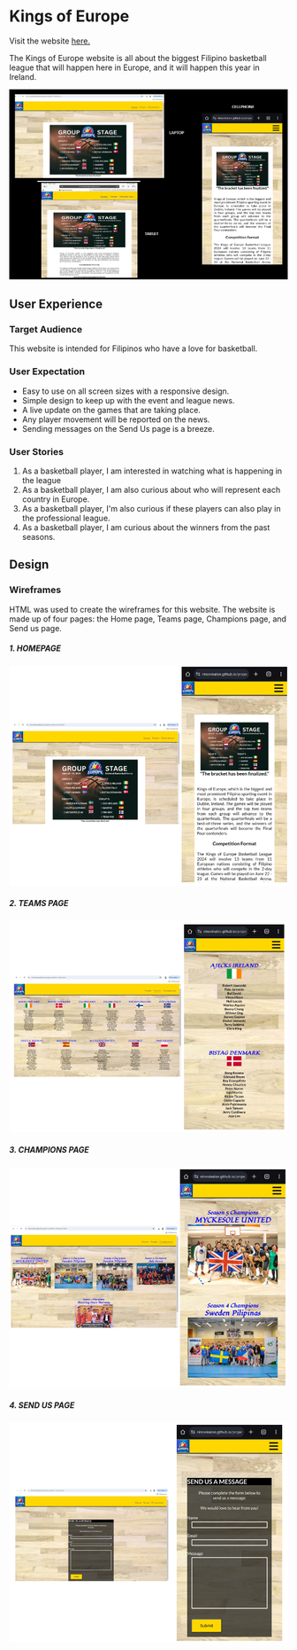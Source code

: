 # Kings of Europe
Visit the website [here.](https://kb5991.github.io/film-quiz/)

The Kings of Europe website is all about the biggest Filipino basketball league that will happen here in Europe, and it will happen this year in Ireland.

![Responsive website example image](assets/readimages/homepagecomplete.png)


## User Experience
### Target Audience
This website is intended for Filipinos who have a love for basketball.

### User Expectation
- Easy to use on all screen sizes with a responsive design.
- Simple design to keep up with the event and league news.  
- A live update on the games that are taking place.
- Any player movement will be reported on the news.
- Sending messages on the Send Us page is a breeze.

### User Stories

1. As a basketball player, I am interested in watching what is happening in the league
2. As a basketball player, I am also curious about who will represent each country in Europe.
3. As a basketball player, I'm also curious if these players can also play in the professional league.
4. As a basketball player, I am curious about the winners from the past seasons.

## Design

### Wireframes

HTML was used to create the wireframes for this website. The website is made up of four pages: the Home page, Teams page, Champions page, and Send us page.

##### 1. HOMEPAGE<br>

![Homepage](assets/readimages/homepageone.png)

##### 2. TEAMS PAGE<br>

![Team Page](assets/readimages/teampageone.png)

##### 3. CHAMPIONS PAGE<br>

![Champion Page](assets/readimages/championone.png)

##### 4. SEND US PAGE<br>

![Send Us Page](assets/readimages/sendone.png)






